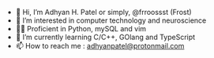 - 👋 Hi, I’m Adhyan H. Patel or simply, @frroossst (Frost)
- 👀 I’m interested in computer technology and neuroscience
- 👨‍💻 Proficient in Python, mySQL and vim
- 🌱 I’m currently learning C/C++, GOlang and TypeScript
- 📫 How to reach me : adhyanpatel@protonmail.com


<!---
frroossst/frroossst is a ✨ special ✨ repository because its `README.md` (this file) appears on your GitHub profile.
You can click the Preview link to take a look at your changes.
--->
